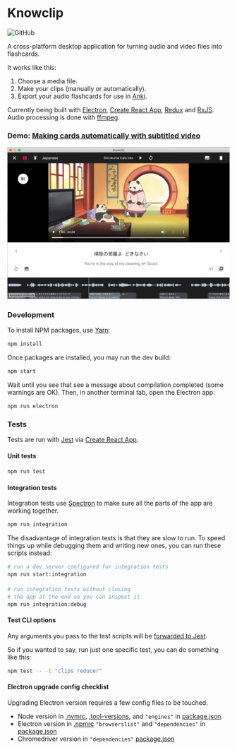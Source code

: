 # Knowclip
![GitHub](https://img.shields.io/github/license/knowclip/knowclip)

A cross-platform desktop application for turning audio and video files into flashcards.

It works like this:

1. Choose a media file.
2. Make your clips (manually or automatically).
3. Export your audio flashcards for use in [Anki](https://apps.ankiweb.net/).

Currently being built with [Electron](https://electronjs.org), [Create React App](https://github.com/facebookincubator/create-react-app), [Redux](https://redux.js.org/) and [RxJS](https://rxjs-dev.firebaseapp.com/). Audio processing is done with [ffmpeg](https://ffmpeg.org/).

### Demo: [Making cards automatically with subtitled video](https://www.youtube.com/watch?v=kFEfS8dyKQ8)
[![Knowclip](img/screenshot_200324.png)](https://www.youtube.com/watch?v=Duy8f4bOa-Y)


### Development

To install NPM packages, use [Yarn](https://yarnpkg.com/):

```bash
npm install
```

Once packages are installed, you may run the dev build:

```bash
npm start
```

Wait until you see that see a message about compilation completed (some warnings are OK). Then, in another terminal tab, open the Electron app:

```bash
npm run electron
```

### Tests

Tests are run with [Jest](https://jestjs.io/) via [Create React App](https://create-react-app.dev/docs/running-tests/).

#### Unit tests

```bash
npm run test
```

#### Integration tests

Integration tests use [Spectron](https://electronjs.org/spectron) to make sure all the parts of the app are working together.

```bash
npm run integration
```


The disadvantage of integration tests is that they are slow to run. To speed things up while debugging them and writing new ones, you can run these scripts instead:

```bash
# run a dev server configured for integration tests
npm run start:integration

# run integration tests without closing
# the app at the end so you can inspect it
npm run integration:debug
```

#### Test CLI options

Any arguments you pass to the test scripts will be [forwarded to Jest](https://jestjs.io/docs/en/cli).

So if you wanted to say, run just one specific test, you can do something like this:

```bash
npm test -- -t "clips reducer"
```

#### Electron upgrade config checklist

Upgrading Electron version requires a few config files to be touched.

* Node version in [.nvmrc](./.nvmrc), [.tool-versions](./.tool-versions), and `"engines"` in [package.json](./package.json).
* Electron version in [.npmrc](./.npmrc) `"browserslist"` and `"dependencies"` in [package.json](./package.json)
* Chromedriver version in `"dependencies"` [package.json](./package.json) 